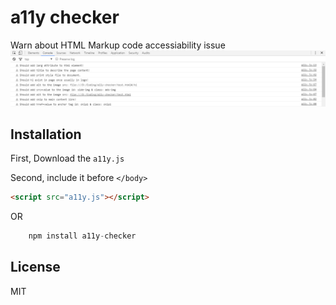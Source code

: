 # a11y checker
Warn about HTML Markup code accessiability issue
![a11y](a11y.png?raw=true "a11y")

## Installation
First, Download the `a11y.js`

Second, include it before `</body>`

```html
<script src="a11y.js"></script>
```

OR 

``` javascript
	npm install a11y-checker
```

## License
MIT